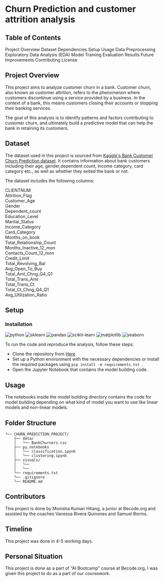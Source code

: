 # Churn Prediction and customer attrition analysis

## Table of Contents
Project Overview
Dataset
Dependencies
Setup
Usage
Data Preprocessing
Exploratory Data Analysis (EDA)
Model Training
Evaluation
Results
Future Improvements
Contributing
License

## Project Overview
This project aims to analyze customer churn in a bank. Customer churn, also known as customer attrition, refers to the phenomenon where customers discontinue using a service provided by a business. In the context of a bank, this means customers closing their accounts or stopping their banking services.

The goal of this analysis is to identify patterns and factors contributing to customer churn, and ultimately build a predictive model that can help the bank in retaining its customers.

## Dataset
The dataset used in this project is sourced from [Kaggle's Bank Customer Churn Prediction dataset]((https://www.kaggle.com/sakshigoyal7/credit-card-customers)). It contains information about bank customers including their age, gender,dependent count, income category, card category etc., as well as whether they exited the bank or not.

The dataset includes the following columns:

CLIENTNUM                      
Attrition_Flag                 
Customer_Age                   
Gender                         
Dependent_count                
Education_Level             
Marital_Status                 
Income_Category            
Card_Category                  
Months_on_book                 
Total_Relationship_Count       
Months_Inactive_12_mon         
Contacts_Count_12_mon          
Credit_Limit                   
Total_Revolving_Bal            
Avg_Open_To_Buy                
Total_Amt_Chng_Q4_Q1           
Total_Trans_Amt                
Total_Trans_Ct                 
Total_Ct_Chng_Q4_Q1            
Avg_Utilization_Ratio  

## Setup
### Installation
![python](https://img.shields.io/badge/python-3x-blue) ![sklearn](https://img.shields.io/badge/sklearn-green) ![pandas](https://img.shields.io/badge/pandas-purple) ![scikit-learn](https://img.shields.io/badge/sklearn-red) ![matplotlib](https://img.shields.io/badge/matplotlib-pink) ![seaborn](https://img.shields.io/badge/seaborn-grey)  

To run the code and reproduce the analysis, follow these steps:
* Clone the repository from [Here](https://github.com/moni2code/Churn_Prediction_Project)
* Set up a Python environment with the necessary dependencies or install the required packages using ```pip install -m requirements.txt ```.
* Open the Jupyter Notebook that contains the model building code.
  
## Usage
The notebooks inside the model building directory contains the code for model building depending on what kind of model you want to use like linear models and non-linear models. 

## Folder Structure

```
└── CHURN_PREDICTION_PROJECT/
    ├── data/
    │   └── BankChurners.csv
    ├── py_notebooks
    │   └── classification.ipynb
    │   └── clustering.ipynb
    ├── visuals/
    │   └── 
    │   └── 
    └── requirements.txt
    └── .gitignore
    └── README.md
```


## Contributors
This project is done by Monisha Kumari Hitang, a junior at Becode.org and assisted by the coaches Vanessa Rivera Quinones and Samuel Borms.

## Timeline
This project was done in 4-5 working days.

## Personal Situation
This project is done as a part of “AI Bootcamp” course at Becode.org, I was given this project to do as a part of our coursework.